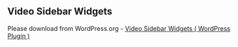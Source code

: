 ## Video Sidebar Widgets

Please download from WordPress.org - [Video Sidebar Widgets ( WordPress Plugin )](https://wordpress.org/plugins/video-sidebar-widgets/)
